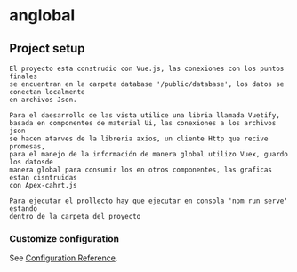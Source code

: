 # anglobal


## Project setup
```
El proyecto esta construdio con Vue.js, las conexiones con los puntos finales
se encuentran en la carpeta database '/public/database', los datos se conectan localmente
en archivos Json.

Para el daesarrollo de las vista utilice una libria llamada Vuetify,
basada en componentes de material Ui, las conexiones a los archivos json 
se hacen atarves de la libreria axios, un cliente Http que recive promesas,
para el manejo de la información de manera global utilizo Vuex, guardo los datosde 
manera global para consumir los en otros componentes, las graficas estan cisntruidas
con Apex-cahrt.js 

Para ejecutar el prollecto hay que ejecutar en consola 'npm run serve' estando 
dentro de la carpeta del proyecto
```

### Customize configuration
See [Configuration Reference](https://cli.vuejs.org/config/).
